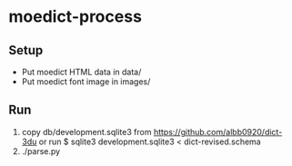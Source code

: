 moedict-process
===============

Setup
-----
* Put moedict HTML data in data/
* Put moedict font image in images/

Run
---
1. copy db/development.sqlite3 from https://github.com/albb0920/dict-3du 
or run
 $ sqlite3 development.sqlite3 < dict-revised.schema
2. ./parse.py
